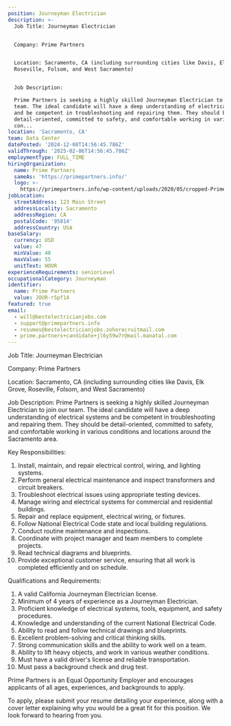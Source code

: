 ```yaml
---
position: Journeyman Electrician
description: >-
  Job Title: Journeyman Electrician


  Company: Prime Partners


  Location: Sacramento, CA (including surrounding cities like Davis, Elk Grove,
  Roseville, Folsom, and West Sacramento)


  Job Description:

  Prime Partners is seeking a highly skilled Journeyman Electrician to join our
  team. The ideal candidate will have a deep understanding of electrical systems
  and be competent in troubleshooting and repairing them. They should be
  detail-oriented, committed to safety, and comfortable working in various
  con...
location: 'Sacramento, CA'
team: Data Center
datePosted: '2024-12-08T14:56:45.786Z'
validThrough: '2025-02-06T14:56:45.786Z'
employmentType: FULL_TIME
hiringOrganization:
  name: Prime Partners
  sameAs: 'https://primepartners.info/'
  logo: >-
    https://primepartners.info/wp-content/uploads/2020/05/cropped-Prime-Partners-Logo-NO-BG-1-1.png
jobLocation:
  streetAddress: 123 Main Street
  addressLocality: Sacramento
  addressRegion: CA
  postalCode: '95814'
  addressCountry: USA
baseSalary:
  currency: USD
  value: 47
  minValue: 40
  maxValue: 55
  unitText: HOUR
experienceRequirements: seniorLevel
occupationalCategory: Journeyman
identifier:
  name: Prime Partners
  value: JOUR-r5pf14
featured: true
email:
  - will@bestelectricianjobs.com
  - support@primepartners.info
  - resumes@bestelectricianjobs.zohorecruitmail.com
  - prime.partners+candidate+jl6y59w7r@mail.manatal.com
---
```




Job Title: Journeyman Electrician

Company: Prime Partners

Location: Sacramento, CA (including surrounding cities like Davis, Elk Grove, Roseville, Folsom, and West Sacramento)

Job Description:
Prime Partners is seeking a highly skilled Journeyman Electrician to join our team. The ideal candidate will have a deep understanding of electrical systems and be competent in troubleshooting and repairing them. They should be detail-oriented, committed to safety, and comfortable working in various conditions and locations around the Sacramento area.

Key Responsibilities:

1. Install, maintain, and repair electrical control, wiring, and lighting systems.
2. Perform general electrical maintenance and inspect transformers and circuit breakers.
3. Troubleshoot electrical issues using appropriate testing devices.
4. Manage wiring and electrical systems for commercial and residential buildings.
5. Repair and replace equipment, electrical wiring, or fixtures.
6. Follow National Electrical Code state and local building regulations.
7. Conduct routine maintenance and inspections.
8. Coordinate with project manager and team members to complete projects.
9. Read technical diagrams and blueprints.
10. Provide exceptional customer service, ensuring that all work is completed efficiently and on schedule.

Qualifications and Requirements:

1. A valid California Journeyman Electrician license.
2. Minimum of 4 years of experience as a Journeyman Electrician.
3. Proficient knowledge of electrical systems, tools, equipment, and safety procedures.
4. Knowledge and understanding of the current National Electrical Code.
5. Ability to read and follow technical drawings and blueprints.
6. Excellent problem-solving and critical thinking skills.
7. Strong communication skills and the ability to work well on a team.
8. Ability to lift heavy objects, and work in various weather conditions.
9. Must have a valid driver's license and reliable transportation.
10. Must pass a background check and drug test.

Prime Partners is an Equal Opportunity Employer and encourages applicants of all ages, experiences, and backgrounds to apply.

To apply, please submit your resume detailing your experience, along with a cover letter explaining why you would be a great fit for this position. We look forward to hearing from you.